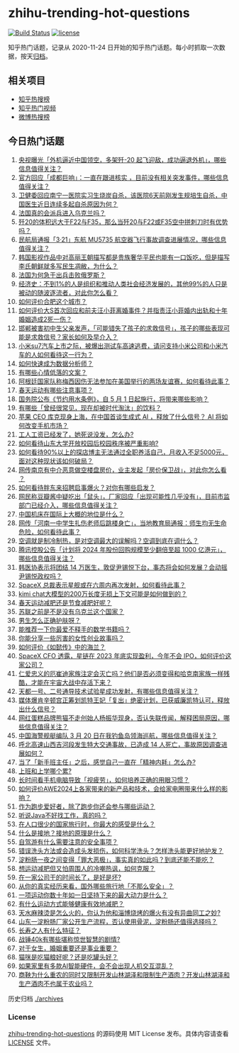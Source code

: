 # zhihu-trending-hot-questions

[![Build Status](https://github.com/justjavac/zhihu-trending-hot-questions/workflows/ci/badge.svg?branch=master)](https://github.com/justjavac/zhihu-trending-hot-questions/actions)
[![license](https://img.shields.io/github/license/justjavac/zhihu-trending-hot-questions)](https://github.com/justjavac/zhihu-trending-hot-questions/blob/master/LICENSE)

知乎热门话题，记录从 2020-11-24
日开始的知乎热门话题。每小时抓取一次数据，按天[归档](./archives)。

## 相关项目

- [知乎热搜榜](https://github.com/justjavac/zhihu-trending-top-search)
- [知乎热门视频](https://github.com/justjavac/zhihu-trending-hot-video)
- [微博热搜榜](https://github.com/justjavac/weibo-trending-hot-search)

## 今日热门话题

<!-- BEGIN -->
<!-- 最后更新时间 Thu Mar 21 2024 04:16:43 GMT+0800 (China Standard Time) -->

1. [央视曝光「外机逼近中国领空，多架歼-20 起飞迎敌，成功逼退外机」，哪些信息值得关注？](https://www.zhihu.com/question/649335229)
1. [官方回应「成都巨响」：一直在跟进核实 ，目前没有相关突发事件，哪些信息值得关注？](https://www.zhihu.com/question/649356543)
1. [卫健委回应南宁一医院实习生烧炭自杀，该医院6天前刚发生规培生自杀，中国医生近日连续多起自杀原因为何？](https://www.zhihu.com/question/649357910)
1. [法国真的会派兵进入乌克兰吗？](https://www.zhihu.com/question/648904130)
1. [歼20的体积远大于F22与F35，那么当歼20与F22或F35空中拼刺刀时有优势吗？](https://www.zhihu.com/question/389267455)
1. [民航局通报「3·21」东航 MU5735 航空器飞行事故调查进展情况，哪些信息值得关注？](https://www.zhihu.com/question/649377768)
1. [韩国影视作品中对高丽王朝描写都是贵族奢华平民也能有一口饭吃，但是描写李氏朝鲜就多写民生凋敝，为什么？](https://www.zhihu.com/question/50206159)
1. [法国为何急于出兵击败俄罗斯？](https://www.zhihu.com/question/648158773)
1. [经济史：不到1%的人是组织和推动人类社会经济发展的，其他99%的人只是被动的随波逐流者，对此你怎么看？](https://www.zhihu.com/question/648745823)
1. [如何评价合肥这个城市？](https://www.zhihu.com/question/637861761)
1. [如何评价大S首次回应和前夫汪小菲离婚事件？并指责汪小菲婚内出轨和十年婚姻造成2死一伤？](https://www.zhihu.com/question/649354807)
1. [邯郸被害初中生父亲发声，「可能错失了孩子的求救信号」，孩子的哪些表现可能是求救信号？家长如何及早介入？](https://www.zhihu.com/question/649350103)
1. [小米su7汽车上市之际，被爆出测试车高速逃费，请问支持小米公司和小米汽车的人如何看待这一行为？](https://www.zhihu.com/question/649186831)
1. [如何快速成为数据分析师？](https://www.zhihu.com/question/29265587)
1. [有哪些心情低落的文案？](https://www.zhihu.com/question/648950194)
1. [阿根廷国家队称梅西因伤无法参加在美国举行的两场友谊赛，如何看待此事？](https://www.zhihu.com/question/649162522)
1. [春天运动有哪些注意事项？](https://www.zhihu.com/question/649405300)
1. [国务院公布《节约用水条例》，自 5 月 1 日起施行，将带来哪些影响？](https://www.zhihu.com/question/649363521)
1. [有哪些「曾经很常见，现在却被时代淘汰」的饮料？](https://www.zhihu.com/question/646455513)
1. [苹果 CEO 库克现身上海，在中国首谈生成式 AI ，释放了什么信号？ AI 将如何改变手机市场？](https://www.zhihu.com/question/649357062)
1. [工人工资已经发了，她死说没发，怎么办?](https://www.zhihu.com/question/648431696)
1. [如何看待山东大学开放校园后校园秩序被严重影响?](https://www.zhihu.com/question/649094600)
1. [如何看待90%以上的探店博主无法通过全职养活自己，月收入不足5000元，面对这种现状该如何破局？](https://www.zhihu.com/question/649332052)
1. [网传南京有中介恶意做空楼盘房价，业主发起「房价保卫战」，对此你怎么看 ？](https://www.zhihu.com/question/649212279)
1. [如何看待胖东来招聘启事爆火？对你有哪些启发？](https://www.zhihu.com/question/649074331)
1. [网民称豆瓣酱中疑吃出「鼠头」，厂家回应「出现可能性几乎没有」，目前市监部门已经介入，哪些信息值得关注？](https://www.zhihu.com/question/649338950)
1. [中国机床在国际上大概的地位是什么？](https://www.zhihu.com/question/455513991)
1. [网传「河南一中学生扎伤老师后跳楼身亡」，当地教育局通报：师生均无生命危险，如何看待此事？](https://www.zhihu.com/question/649161712)
1. [空调就是制冷制热，是对空调最大的误解吗？空调到底在调什么？](https://www.zhihu.com/question/649328423)
1. [腾讯控股公告「计划将 2024 年股份回购规模至少翻倍至超 1000 亿港元」，哪些信息值得关注？](https://www.zhihu.com/question/649362432)
1. [韩医协表示将团结 14 万医生，敦促尹锡悦下台，事态将会如何发展？会动摇尹锡悦政权吗？](https://www.zhihu.com/question/649356724)
1. [SpaceX 总裁表示星舰或在六周内再次发射，如何看待此事？](https://www.zhihu.com/question/649267540)
1. [kimi chat大模型的200万长度无损上下文可能是如何做到的？](https://www.zhihu.com/question/649192998)
1. [春天运动减肥还是节食减肥好呢？](https://www.zhihu.com/question/649405700)
1. [苏联之前是不是没有乌克兰这个国家？](https://www.zhihu.com/question/649162806)
1. [男生怎么正确护肤呀？](https://www.zhihu.com/question/648014526)
1. [能推荐一下你最爱不释手的数学书籍吗？](https://www.zhihu.com/question/642670543)
1. [你能分享一些厉害的女性创业故事吗？](https://www.zhihu.com/question/649324102)
1. [如何评价《如懿传》中的海兰？](https://www.zhihu.com/question/54255270)
1. [SpaceX CFO 透露，星链在 2023 年底实现盈利，今年不会 IPO，如何评价这家公司？](https://www.zhihu.com/question/649298241)
1. [仁爱忠义的厄崔迪家族注定会灭亡吗？他们是否必须变得和哈克南家族一样残酷，才能在宇宙大战中存活下来？](https://www.zhihu.com/question/648101429)
1. [天都一号、二号通导技术试验星成功发射，有哪些信息值得关注？](https://www.zhihu.com/question/649374295)
1. [媒体爆肯辛顿宫正筹划凯特王妃「复出」绝密计划，已获威廉凯特认可，释放出什么信号？](https://www.zhihu.com/question/649326114)
1. [网红蛋糕品牌熊猫不走创始人杨振华现身，否认失联传闻，解释困局原因，哪些信息值得关注？](https://www.zhihu.com/question/649353627)
1. [中国海警舰艇编队 3 月 20 日在我钓鱼岛领海巡航，哪些信息值得关注？](https://www.zhihu.com/question/649362317)
1. [呼北高速山西吉河段发生特大交通事故，已造成 14 人死亡，事故原因调查进展如何？](https://www.zhihu.com/question/649299111)
1. [当了「新手班主任」之后，感觉自己一直在「精神内耗」怎么办?](https://www.zhihu.com/question/649003737)
1. [上班和上学哪个累?](https://www.zhihu.com/question/644711894)
1. [长时间看手机电脑导致「视疲劳」，如何培养正确的用眼习惯？](https://www.zhihu.com/question/649333323)
1. [如何评价AWE2024上各家带来的新产品和技术，会给家电圈带来什么样的影响？](https://www.zhihu.com/question/648985411)
1. [作为跑步爱好者，除了跑步你还会参与哪些运动？](https://www.zhihu.com/question/648046631)
1. [听说Java不好找工作，真的吗？](https://www.zhihu.com/question/641922255)
1. [在人口很少的国家旅行时，你最大的感受是什么？](https://www.zhihu.com/question/648235589)
1. [什么是接地？接地的原理是什么？](https://www.zhihu.com/question/320672851)
1. [自驾游有什么需要注意的安全事项？](https://www.zhihu.com/question/646828644)
1. [错误洗头方法或会造成头发损伤，如何科学洗头？怎样洗头能更好地护发？](https://www.zhihu.com/question/649323302)
1. [淀粉肠一夜之间变得「罪大恶极」，事实真的如此吗？到底还能不能吃？](https://www.zhihu.com/question/649133658)
1. [想运动减肥但又怕周围人的冷嘲热讽，如何克服？](https://www.zhihu.com/question/648062863)
1. [在一家公司干的时间长了，是好是坏?](https://www.zhihu.com/question/602617180)
1. [从你的真实经历来看，国外哪些旅行地「不那么安全」？](https://www.zhihu.com/question/645951887)
1. [一项运动你数十年如一日坚持下来的最大动力是什么？](https://www.zhihu.com/question/648378695)
1. [有什么运动方式能够健康有效地减肥？](https://www.zhihu.com/question/648402728)
1. [天水麻辣烫是怎么火的，你认为他和淄博烧烤的爆火有没有异曲同工之妙?](https://www.zhihu.com/question/648959130)
1. [山东一淀粉肠厂家公开生产流程，否认使用骨泥，淀粉肠还值得选择吗？](https://www.zhihu.com/question/649063403)
1. [长寿之人有什么特征？](https://www.zhihu.com/question/649312623)
1. [战锤40k有哪些堪称惊世智慧的剧情?](https://www.zhihu.com/question/647426625)
1. [对于女生，婚姻重要还是事业重要？](https://www.zhihu.com/question/647873096)
1. [猫咪是吃猫粮好呢？还是吃罐头好？](https://www.zhihu.com/question/637628855)
1. [如果家里有多款AI智能硬件，会不会出现人机交互混乱？](https://www.zhihu.com/question/649207931)
1. [商鞅为什么重农的同时又限制开发山林湖泽和限制生产酒肉？开发山林湖泽和生产酒肉不也属于农业吗？](https://www.zhihu.com/question/649187351)

<!-- END -->

历史归档 [./archives](./archives)

### License

[zhihu-trending-hot-questions](https://github.com/justjavac/zhihu-trending-hot-questions)
的源码使用 MIT License 发布。具体内容请查看 [LICENSE](./LICENSE) 文件。
